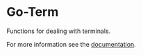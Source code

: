 # Go-Term

Functions for dealing with terminals.

For more information see the [documentation](https://pkg.go.dev/github.com/andreas19/go-term/term).

